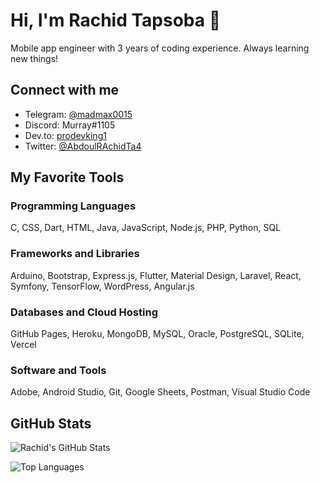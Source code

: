 # Hi, I'm Rachid Tapsoba 👋

Mobile app engineer with 3 years of coding experience. Always learning new things!

## Connect with me

- Telegram: [@madmax0015](https://t.me/madmax0015)
- Discord: Murray#1105
- Dev.to: [prodevking1](https://dev.to/prodevking1)
- Twitter: [@AbdoulRAchidTa4](https://twitter.com/AbdoulRAchidTa4)

## My Favorite Tools

### Programming Languages

C, CSS, Dart, HTML, Java, JavaScript, Node.js, PHP, Python, SQL

### Frameworks and Libraries

Arduino, Bootstrap, Express.js, Flutter, Material Design, Laravel, React, Symfony, TensorFlow, WordPress, Angular.js

### Databases and Cloud Hosting

GitHub Pages, Heroku, MongoDB, MySQL, Oracle, PostgreSQL, SQLite, Vercel

### Software and Tools

Adobe, Android Studio, Git, Google Sheets, Postman, Visual Studio Code

## GitHub Stats

![Rachid's GitHub Stats](https://github-readme-stats.vercel.app/api?username=Prodevking1&show_icons=true&count_private=true&theme=react&hide_border=true&bg_color=1F222E&title_color=F85D7F&icon_color=F8D866)

![Top Languages](https://github-readme-stats.vercel.app/api/top-langs/?username=Prodevking1&langs_count=8&layout=compact&theme=react&hide_border=true&bg_color=1F222E&title_color=F85D7F&icon_color=F8D866)
